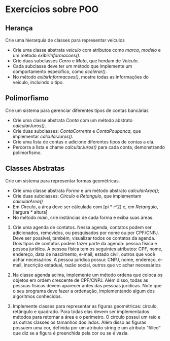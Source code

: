 # Exercícios sobre POO

## Herança
Crie uma hierarquia de classes para representar veículos
- Crie uma classe abstrata *veiculo* com atributos como *marca*, *modelo* e um método *exibirInformacoes()*.
- Crie duas subclasses *Carro* e *Moto*, que herdam de *Veiculo*.
- Cada subclasse deve ter um método que implemente um comportamento específico, como *acelerar()*.
- No método *exibirInformacoes()*, mostre todas as informações do veículo, incluindo o tipo.

## Polimorfismo
Crie um sistema para gerenciar diferentes tipos de contas bancárias
- Crie uma classe abstrata *Conta* com um método abstrato *calcularJuros()*.
- Crie duas subclasses: *ContaCorrente* e *ContaPoupanca*, que implementar *calcularJuros()*.
- Crie uma lista de contas e adicione diferentes tipos de contas a ela.
- Percorra a lista e chame *calcularJuros()* para cada conta, demonstrando polimorfismo.

## Classes Abstratas
Crie um sistema para representar formas geométricas.
- Crie uma classe abstrata *Forma* e um método abstrato *calcularArea()*;
- Crie duas subclasses: *Circulo* e *Retangulo*, que implementam *calcularArea()*
- Em *Circulo*, a área deve ser cálculada com [pi * r^2] e, em *Retangulo*, [largura * altura]
- No método *main*, crie instâncias de cada forma e exiba suas áreas.

1) Crie uma agenda de contatos. Nessa agenda, contatos podem ser adicionados,
removidos, ou pesquisados por nome ou por CPF/CNPJ. Deve ser possível,
também, visualizar todos os contatos da agenda. Dois tipos de contatos podem
fazer parte da agenda: pessoa física e pessoa jurídica. A pessoa física tem os
seguintes atributos: CPF, nome, endereço, data de nascimento, e-mail, estado civil,
outros que você achar necessários. A pessoa jurídica possui: CNPJ, nome,
endereço, e-mail, inscrição estadual, razão social, outros que vc achar necessários

2) Na classe agenda acima, implemente um método ordena que coloca os
objetos em ordem crescente de CPF/CNPJ. Além disso, todas as pessoas
físicas devem aparecer antes das pessoas jurídicas. Note que o seu
programa deve fazer a ordenação, implementando algum dos algoritmos
conhecidos.

3) Implemente classes para representar as figuras geométricas: círculo,
retângulo e quadrado. Para todas elas devem ser implementados métodos
para retornar a área e o perímetro. O círculo possui um raio e as outras
classes os tamanhos dos lados. Além disso as figuras possuem uma cor,
definida por um atributo string e um atributo “filled” que diz se a figura é
preenchida pela cor ou se é vazia.
